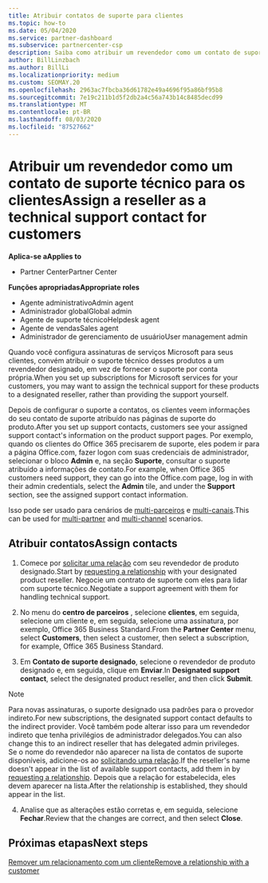 ```yaml
---
title: Atribuir contatos de suporte para clientes
ms.topic: how-to
ms.date: 05/04/2020
ms.service: partner-dashboard
ms.subservice: partnercenter-csp
description: Saiba como atribuir um revendedor como um contato de suporte técnico para clientes que têm assinaturas para os serviços da Microsoft.
author: BillLinzbach
ms.author: BillLi
ms.localizationpriority: medium
ms.custom: SEOMAY.20
ms.openlocfilehash: 2963ac7fbcba36d61782e49a4696f95a86bf95b8
ms.sourcegitcommit: 7e19c211b1d5f2db2a4c56a743b14c8485decd99
ms.translationtype: MT
ms.contentlocale: pt-BR
ms.lasthandoff: 08/03/2020
ms.locfileid: "87527662"
---
```

# <a name="assign-a-reseller-as-a-technical-support-contact-for-customers"></a><span data-ttu-id="05dc3-103">Atribuir um revendedor como um contato de suporte técnico para os clientes</span><span class="sxs-lookup"><span data-stu-id="05dc3-103">Assign a reseller as a technical support contact for customers</span></span>

<span data-ttu-id="05dc3-104">**Aplica-se a**</span><span class="sxs-lookup"><span data-stu-id="05dc3-104">**Applies to**</span></span>

- <span data-ttu-id="05dc3-105">Partner Center</span><span class="sxs-lookup"><span data-stu-id="05dc3-105">Partner Center</span></span>

<span data-ttu-id="05dc3-106">**Funções apropriadas**</span><span class="sxs-lookup"><span data-stu-id="05dc3-106">**Appropriate roles**</span></span>

- <span data-ttu-id="05dc3-107">Agente administrativo</span><span class="sxs-lookup"><span data-stu-id="05dc3-107">Admin agent</span></span>
- <span data-ttu-id="05dc3-108">Administrador global</span><span class="sxs-lookup"><span data-stu-id="05dc3-108">Global admin</span></span>
- <span data-ttu-id="05dc3-109">Agente de suporte técnico</span><span class="sxs-lookup"><span data-stu-id="05dc3-109">Helpdesk agent</span></span>
- <span data-ttu-id="05dc3-110">Agente de vendas</span><span class="sxs-lookup"><span data-stu-id="05dc3-110">Sales agent</span></span>
- <span data-ttu-id="05dc3-111">Administrador de gerenciamento de usuário</span><span class="sxs-lookup"><span data-stu-id="05dc3-111">User management admin</span></span>

<span data-ttu-id="05dc3-112">Quando você configura assinaturas de serviços Microsoft para seus clientes, convém atribuir o suporte técnico desses produtos a um revendedor designado, em vez de fornecer o suporte por conta própria.</span><span class="sxs-lookup"><span data-stu-id="05dc3-112">When you set up subscriptions for Microsoft services for your customers, you may want to assign the technical support for these products to a designated reseller, rather than providing the support yourself.</span></span>

<span data-ttu-id="05dc3-113">Depois de configurar o suporte a contatos, os clientes veem informações do seu contato de suporte atribuído nas páginas de suporte do produto.</span><span class="sxs-lookup"><span data-stu-id="05dc3-113">After you set up support contacts, customers see your assigned support contact's information on the product support pages.</span></span> <span data-ttu-id="05dc3-114">Por exemplo, quando os clientes do Office 365 precisarem de suporte, eles podem ir para a página Office.com, fazer logon com suas credenciais de administrador, selecionar o bloco **Admin** e, na seção **Suporte**, consultar o suporte atribuído a informações de contato.</span><span class="sxs-lookup"><span data-stu-id="05dc3-114">For example, when Office 365 customers need support, they can go into the Office.com page, log in with their admin credentials, select the **Admin** tile, and under the **Support** section, see the assigned support contact information.</span></span>

<span data-ttu-id="05dc3-115">Isso pode ser usado para cenários de [multi-parceiros](multipartner.md) e [multi-canais](multichannel.md).</span><span class="sxs-lookup"><span data-stu-id="05dc3-115">This can be used for [multi-partner](multipartner.md) and [multi-channel](multichannel.md) scenarios.</span></span> 


## <a name="assign-contacts"></a><span data-ttu-id="05dc3-116">Atribuir contatos</span><span class="sxs-lookup"><span data-stu-id="05dc3-116">Assign contacts</span></span>

1.  <span data-ttu-id="05dc3-117">Comece por [solicitar uma relação](request-a-relationship-with-a-customer.md) com seu revendedor de produto designado.</span><span class="sxs-lookup"><span data-stu-id="05dc3-117">Start by [requesting a relationship](request-a-relationship-with-a-customer.md) with your designated product reseller.</span></span> <span data-ttu-id="05dc3-118">Negocie um contrato de suporte com eles para lidar com suporte técnico.</span><span class="sxs-lookup"><span data-stu-id="05dc3-118">Negotiate a support agreement with them for handling technical support.</span></span>

2.  <span data-ttu-id="05dc3-119">No menu do **centro de parceiros** , selecione **clientes**, em seguida, selecione um cliente e, em seguida, selecione uma assinatura, por exemplo, Office 365 Business Standard.</span><span class="sxs-lookup"><span data-stu-id="05dc3-119">From the **Partner Center** menu, select **Customers**, then select a customer, then select a subscription, for example, Office 365 Business Standard.</span></span>

3.  <span data-ttu-id="05dc3-120">Em **Contato de suporte designado**, selecione o revendedor de produto designado e, em seguida, clique em **Enviar**.</span><span class="sxs-lookup"><span data-stu-id="05dc3-120">In  **Designated support contact**, select the designated product reseller, and then click **Submit**.</span></span> 

   >[!NOTE]  
 ><span data-ttu-id="05dc3-121">Para novas assinaturas, o suporte designado usa padrões para o provedor indireto.</span><span class="sxs-lookup"><span data-stu-id="05dc3-121">For new subscriptions, the designated support contact defaults to the indirect provider.</span></span> <span data-ttu-id="05dc3-122">Você também pode alterar isso para um revendedor indireto que tenha privilégios de administrador delegados.</span><span class="sxs-lookup"><span data-stu-id="05dc3-122">You can also change this to an indirect reseller that has delegated admin privileges.</span></span>    
><span data-ttu-id="05dc3-123">Se o nome do revendedor não aparecer na lista de contatos de suporte disponíveis, adicione-os ao [solicitando uma relação](request-a-relationship-with-a-customer.md).</span><span class="sxs-lookup"><span data-stu-id="05dc3-123">If the reseller's name doesn't appear in the list of available support contacts, add them in by [requesting a relationship](request-a-relationship-with-a-customer.md).</span></span> <span data-ttu-id="05dc3-124">Depois que a relação for estabelecida, eles devem aparecer na lista.</span><span class="sxs-lookup"><span data-stu-id="05dc3-124">After the relationship is established, they should appear in the list.</span></span>  

4.  <span data-ttu-id="05dc3-125">Analise que as alterações estão corretas e, em seguida, selecione **Fechar**.</span><span class="sxs-lookup"><span data-stu-id="05dc3-125">Review that the changes are correct, and then select **Close**.</span></span>

## <a name="next-steps"></a><span data-ttu-id="05dc3-126">Próximas etapas</span><span class="sxs-lookup"><span data-stu-id="05dc3-126">Next steps</span></span>

[<span data-ttu-id="05dc3-127">Remover um relacionamento com um cliente</span><span class="sxs-lookup"><span data-stu-id="05dc3-127">Remove a relationship with a customer</span></span>](remove-a-relationship.md)